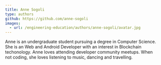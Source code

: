```yaml
---
title: Anne Sogoli
type: authors
github: https://github.com/anne-sogoli 
images:
  - url: /engineering-education/authors/anne-sogoli/avatar.jpg 
---
```

Anne is an undergraduate student pursuing a degree in Computer Science. She is an Web and Android Developer with an interest in Blockchain techonology. Anne loves attending developer community meetups. When not coding, she loves listening to music, dancing and travelling.
